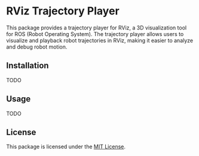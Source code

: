 # RViz Trajectory Player

This package provides a trajectory player for RViz, a 3D visualization tool for ROS (Robot Operating System). The trajectory player allows users to visualize and playback robot trajectories in RViz, making it easier to analyze and debug robot motion.

## Installation
TODO

## Usage
TODO

## License

This package is licensed under the [MIT License](LICENSE).
